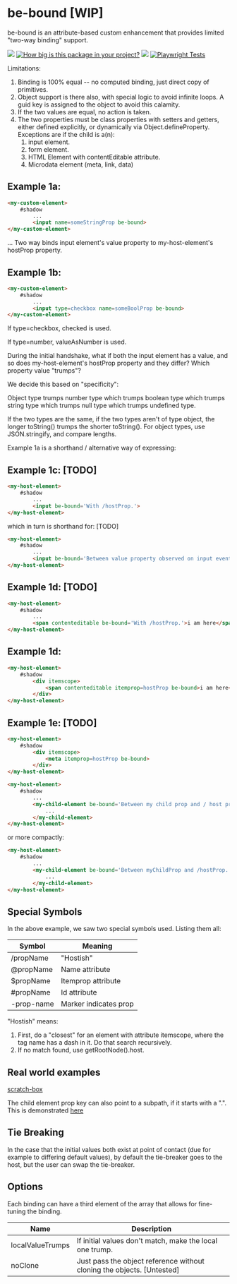 # be-bound [WIP]

be-bound is an attribute-based custom enhancement that provides limited "two-way binding" support. 

<a href="https://nodei.co/npm/be-bound/"><img src="https://nodei.co/npm/be-bound.png"></a>
[![How big is this package in your project?](https://img.shields.io/bundlephobia/minzip/be-bound?style=for-the-badge)](https://bundlephobia.com/result?p=be-bound)
<img src="http://img.badgesize.io/https://cdn.jsdelivr.net/npm/be-bound?compression=gzip">
[![Playwright Tests](https://github.com/bahrus/be-bound/actions/workflows/CI.yml/badge.svg?branch=baseline)](https://github.com/bahrus/be-bound/actions/workflows/CI.yml)

Limitations:

1.  Binding is 100% equal -- no computed binding, just direct copy of primitives.
2.  Object support is there also, with special logic to avoid infinite loops.  A guid key is assigned to the object to avoid this calamity.
3.  If the two values are equal, no action is taken. 
4.  The two properties must be class properties with setters and getters, either defined explicitly, or dynamically via Object.defineProperty.  Exceptions are if the child is a(n):
    1.  input element.
    2.  form element.
    3.  HTML Element with contentEditable attribute.
    4.  Microdata element (meta, link, data)


## Example 1a:

```html
<my-custom-element>
    #shadow
        ...
        <input name=someStringProp be-bound>
</my-custom-element>
```

... Two way binds input element's value property to my-host-element's hostProp property. 

## Example 1b:

```html
<my-custom-element>
    #shadow
        ...
        <input type=checkbox name=someBoolProp be-bound>
</my-custom-element>
```


 If type=checkbox, checked is used. 
 
 
 
  If type=number, valueAsNumber is used.

During the initial handshake, what if both the input element has a value, and so does my-host-element's hostProp property and they differ?  Which property value "trumps"?

We decide this based on "specificity":

Object type trumps number type which  trumps boolean type which trumps string type which  trumps null type which trumps undefined type.

If the two types are the same, if the two types aren't of type object, the longer toString() trumps the shorter toString().  For object types, use JSON.stringify, and compare lengths.


Example 1a is a shorthand / alternative way of expressing:

## Example 1c: [TODO]

```html
<my-host-element>
    #shadow
        ...
        <input be-bound='With /hostProp.'>
</my-host-element>
```

which in turn is shorthand for: [TODO]

```html
<my-host-element>
    #shadow
        ...
        <input be-bound='Between value property observed on input event and /hostProp.'>
</my-host-element>
```

## Example 1d: [TODO]

```html
<my-host-element>
    #shadow
        ...
        <span contenteditable be-bound='With /hostProp.'>i am here</span>
</my-host-element>
```

## Example 1d:

```html
<my-host-element>
    #shadow
        <div itemscope>
            <span contenteditable itemprop=hostProp be-bound>i am here</span>
        </div>
</my-host-element>
```

## Example 1e: [TODO]

```html
<my-host-element>
    #shadow
        <div itemscope>
            <meta itemprop=hostProp be-bound>
        </div>
</my-host-element>
```

<!-- maybe make be-linked/be sharing simply apply an enhancement? -->

```html
<my-host-element>
    #shadow
        ...
        <my-child-element be-bound='Between my child prop and / host prop.'>
            ...
        </my-child-element>
</my-host-element>
```

or more compactly:

```html
<my-host-element>
    #shadow
        ...
        <my-child-element be-bound='Between myChildProp and /hostProp.'>
            ...
        </my-child-element>
</my-host-element>
```


## Special Symbols

In the above example, we saw two special symbols used.  Listing them all:

| Symbol      | Meaning              |
|-------------|----------------------|
| /propName   |"Hostish"             |
| @propName   |Name attribute        |
| $propName   |Itemprop attribute    |
| #propName   |Id attribute          |
| -prop-name  |Marker indicates prop |

"Hostish" means:

1.  First, do a "closest" for an element with attribute itemscope, where the tag name has a dash in it.  Do that search recursively.  
2.  If no match found, use getRootNode().host.

## Real world examples

[scratch-box](https://github.com/bahrus/scratch-box/blob/baseline/make.ts#L18)

The child element prop key can also point to a subpath, if it starts with a ".".  This is demonstrated [here](https://github.com/bahrus/co-depends/blob/master/animated-star-rating/make.ts#L50)


## Tie Breaking

In the case that the initial values both exist at point of contact (due for example to differing default values), by default the tie-breaker goes to the host, but the user can swap the tie-breaker.

## Options

Each binding can have a third element of the array that allows for fine-tuning the binding. 

<table>
<thead>
<tr>
    <th>Name</th>
    <th>Description</th>
</tr>
</thead>
<tbody>
    <tr>
        <td>localValueTrumps</td>
        <td>If initial values don't match, make the local one trump.</td>
    </tr>
    <tr>
        <td>noClone</td>
        <td>Just pass the object reference without cloning the objects. [Untested]</td>
    </tr>
</tbody>
</table>

